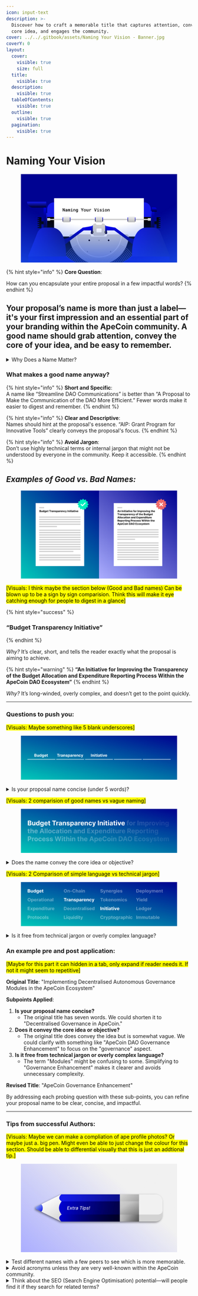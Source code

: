 ```yaml
---
icon: input-text
description: >-
  Discover how to craft a memorable title that captures attention, conveys your
  core idea, and engages the community.
cover: ../../.gitbook/assets/Naming Your Vision - Banner.jpg
coverY: 0
layout:
  cover:
    visible: true
    size: full
  title:
    visible: true
  description:
    visible: true
  tableOfContents:
    visible: true
  outline:
    visible: true
  pagination:
    visible: true
---
```


# Naming Your Vision

<figure><img src="../../.gitbook/assets/Naming Your Vision - 1.jpg" alt=""><figcaption></figcaption></figure>

{% hint style="info" %}
**Core Question**:&#x20;

How can you encapsulate your entire proposal in a few impactful words?
{% endhint %}

## Your proposal’s name is more than just a label—it's your first impression and an essential part of your branding within the ApeCoin community. A good name should grab attention, convey the core of your idea, and be easy to remember.

<details>

<summary>Why Does a Name Matter?</summary>

**Make a good first Impression**: \
The name is the first thing people see. A compelling name will grab attention and make people want to learn more.

**Providing Clarity**: \
A good name helps people immediately understand what your proposal is about.

**Make it memorable**: \
A concise, meaningful name is easier to remember and reference in discussions, increasing the chances of it being shared.

</details>

### What makes a good name anyway?

{% hint style="info" %}
**Short and Specific**: \
A name like “Streamline DAO Communications” is better than “A Proposal to Make the Communication of the DAO More Efficient.” Fewer words make it easier to digest and remember.
{% endhint %}

{% hint style="info" %}
**Clear and Descriptive**: \
Names should hint at the proposal's essence. “AIP: Grant Program for Innovative Tools” clearly conveys the proposal's focus.
{% endhint %}

{% hint style="info" %}
**Avoid Jargon**: \
Don’t use highly technical terms or internal jargon that might not be understood by everyone in the community. Keep it accessible.
{% endhint %}

## _**Examples of Good vs. Bad Names:**_

<figure><img src="../../.gitbook/assets/Naming Your Vision - 2.jpg" alt=""><figcaption></figcaption></figure>

<mark style="background-color:yellow;">\[Visuals: I think maybe the section below (Good and Bad names) Can be blown up to be a sign by sign comparision. Think this will make it eye catching enough for people to digest in a glance]</mark>

{% hint style="success" %}
### “Budget Transparency Initiative”
{% endhint %}

_Why?_ It’s clear, short, and tells the reader exactly what the proposal is aiming to achieve.

{% hint style="warning" %}
**“An Initiative for Improving the Transparency of the Budget Allocation and Expenditure Reporting Process Within the ApeCoin DAO Ecosystem”**
{% endhint %}

_Why?_ It’s long-winded, overly complex, and doesn’t get to the point quickly.

***

### **Questions to push you:**

<mark style="background-color:yellow;">\[Visuals: Maybe something like 5 blank underscores]</mark>

<figure><img src="../../.gitbook/assets/Naming Your Vision - 3.jpg" alt=""><figcaption></figcaption></figure>

<details>

<summary>Is your proposal name concise (under 5 words)?</summary>

If not, break it back down into the fundamentals of what you're trying to address, keep it simple.&#x20;



**What to keep an eye on:**

* **Word Count Check**: Count the number of words in your proposed title. If it exceeds five, consider which words can be trimmed without losing meaning.
* **Word Efficiency**: Assess if each word in your title adds value. If a word can be removed without altering the meaning, it’s likely unnecessary.
* **Consider Synonyms**: Look for shorter synonyms that convey the same meaning, helping to reduce word count.

</details>

<mark style="background-color:yellow;">\[Visuals: 2 comparision of good names vs vague naming]</mark>

<figure><img src="../../.gitbook/assets/Naming Your Vision - 4.jpg" alt=""><figcaption></figcaption></figure>

<details>

<summary>Does the name convey the core idea or objective?</summary>

If not, what bits are missing? break it down into the most basic fundamentals of what you're trying to achieve and build back up from there.

**What you should keep an eye on:**

* **Core Concept Identification**: Identify the primary goal or theme of your proposal. Ensure that your title reflects this clearly.
* **Keyword Focus**: Make sure the most important keyword(s) of your proposal are in the title. For example, if your proposal is about funding, include "funding" or "grant" in the title.
* **Avoid Ambiguity**: Ensure that your title doesn’t leave room for multiple interpretations. The reader should understand the main focus immediately.

</details>

<mark style="background-color:yellow;">\[Visuals: 2 Comparison of simple language vs technical jargon]</mark>

<figure><img src="../../.gitbook/assets/Naming Your Vision - 6.jpg" alt=""><figcaption></figcaption></figure>

<details>

<summary>Is it free from technical jargon or overly complex language?</summary>

If not, how can you simplify the language to make it easier for anyone in the community to engage with it?

What you should keep an eye on:

* **Audience Awareness**: Consider your audience. Will someone outside your specific field understand the title? If not, simplify the language.
* **Plain Language Test**: Replace any industry-specific terms with plain language. If a term is necessary, consider using a simpler word or adding a brief definition elsewhere in the proposal.
* **Readability Check**: Read your title out loud. If it’s a mouthful or awkward to say, it might be too complex and should be simplified.

</details>

### **An example pre and post application:**

<mark style="background-color:yellow;">\[Maybe for this part it can hidden in a tab, only expand if reader needs it. If not it might seem to repetitive]</mark>

**Original Title**: "Implementing Decentralised Autonomous Governance Modules in the ApeCoin Ecosystem"

**Subpoints Applied**:

1. **Is your proposal name concise?**
   * The original title has seven words. We could shorten it to "Decentralised Governance in ApeCoin."
2. **Does it convey the core idea or objective?**
   * The original title does convey the idea but is somewhat vague. We could clarify with something like "ApeCoin DAO Governance Enhancement" to focus on the "governance" aspect.
3. **Is it free from technical jargon or overly complex language?**
   * The term "Modules" might be confusing to some. Simplifying to "Governance Enhancement" makes it clearer and avoids unnecessary complexity.

**Revised Title**: "ApeCoin Governance Enhancement"

By addressing each probing question with these sub-points, you can refine your proposal name to be clear, concise, and impactful.

***

### **Tips from successful Authors:**

<mark style="background-color:yellow;">\[Visuals: Maybe we can make a compliation of ape profile photos? Or maybe just a. big pen. Might even be able to just change the colour for this section. Should be able to differential visually that this is just an addtional tip.]</mark>

<figure><img src="../../.gitbook/assets/Naming Your Vision - 7.jpg" alt=""><figcaption></figcaption></figure>

<details>

<summary>Test different names with a few peers to see which is more memorable.</summary>

When you share 2-3 different potential names, continue the conversation and then ask them to try and share back the name of your AIP; see which bits stuck and why.&#x20;

</details>

<details>

<summary>Avoid acronyms unless they are very well-known within the ApeCoin community.</summary>

Don't accidentally alienate people who want to engage but you have accidentally pushed out.

</details>

<details>

<summary>Think about the SEO (Search Engine Optimisation) potential—will people find it if they search for related terms?</summary>

Even inside of the forums, Discourse or on Discord, How easy would it be for someone to find it with 1 or 2 of the words in your AIP name?

</details>
